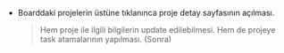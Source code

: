 * Boarddaki projelerin üstüne tıklanınca proje detay sayfasının açılması.
    > Hem proje ile ilgili bilgilerin update edilebilmesi.
    > Hem de projeye task atamalarının yapılması. (Sonra)
